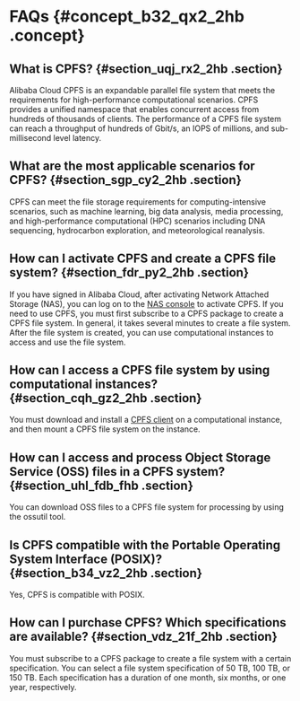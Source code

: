 # FAQs {#concept_b32_qx2_2hb .concept}

## What is CPFS? {#section_uqj_rx2_2hb .section}

Alibaba Cloud CPFS is an expandable parallel file system that meets the requirements for high-performance computational scenarios. CPFS provides a unified namespace that enables concurrent access from hundreds of thousands of clients. The performance of a CPFS file system can reach a throughput of hundreds of Gbit/s, an IOPS of millions, and sub-millisecond level latency.

## What are the most applicable scenarios for CPFS? {#section_sgp_cy2_2hb .section}

CPFS can meet the file storage requirements for computing-intensive scenarios, such as machine learning, big data analysis, media processing, and high-performance computational \(HPC\) scenarios including DNA sequencing, hydrocarbon exploration, and meteorological reanalysis.

## How can I activate CPFS and create a CPFS file system? {#section_fdr_py2_2hb .section}

If you have signed in Alibaba Cloud, after activating Network Attached Storage \(NAS\), you can log on to the [NAS console](https://nas.console.aliyun.com/) to activate CPFS. If you need to use CPFS, you must first subscribe to a CPFS package to create a CPFS file system. In general, it takes several minutes to create a file system. After the file system is created, you can use computational instances to access and use the file system.

## How can I access a CPFS file system by using computational instances? {#section_cqh_gz2_2hb .section}

You must download and install a [CPFS client](http://docs-aliyun.cn-hangzhou.oss.aliyun-inc.com/assets/attach/108096/cn_zh/1553564531232/cpfs-client-1.2.1-centos.x86_64.rpm) on a computational instance, and then mount a CPFS file system on the instance.

## How can I access and process Object Storage Service \(OSS\) files in a CPFS system? {#section_uhl_fdb_fhb .section}

You can download OSS files to a CPFS file system for processing by using the ossutil tool.

## Is CPFS compatible with the Portable Operating System Interface \(POSIX\)? {#section_b34_vz2_2hb .section}

Yes, CPFS is compatible with POSIX.

## How can I purchase CPFS? Which specifications are available? {#section_vdz_21f_2hb .section}

You must subscribe to a CPFS package to create a file system with a certain specification. You can select a file system specification of 50 TB, 100 TB, or 150 TB. Each specification has a duration of one month, six months, or one year, respectively.

